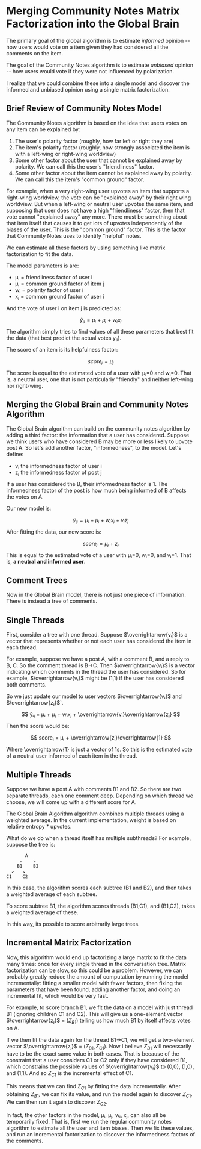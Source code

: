 # Merging Community Notes Matrix Factorization into the Global Brain

The primary goal of the global algorithm is to estimate *informed* opinion -- how users would vote on a item given they had considered all the comments on the item.

The goal of the Community Notes algorithm is to estimate *unbiased* opinion -- how users would vote if they were not influenced by polarization.

I realize that we could combine these into a single model and discover the informed and unbiased opinion using a single matrix factorization.

## Brief Review of Community Notes Model

The Community Notes algorithm is based on the idea that users votes on any item can be explained by:
  1. The user's polarity factor (roughly, how far left or right they are)
  2. The item's polarity factor (roughly, how strongly associated the item is with a left-wing or right-wing worldview)
  3. Some other factor about the user that cannot be explained away by polarity. We can call this the user's "friendliness" factor.
  4. Some other factor about the item cannot be explained away by polarity. We can call this the item's "common ground" factor.

For example, when a very right-wing user upvotes an item that supports a right-wing worldview, the vote can be "explained away" by their right wing worldview. But when a left-wing or neutral user upvotes the same item, and supposing that user does not have a high "friendliness" factor, then that vote cannot "explained away" any more. There must be something about that item itself that causes it to get lots of upvotes independently of the biases of the user. This is the "common ground" factor. This is the factor that Community Notes uses to identify "helpful" notes.

We can estimate all these factors by using something like matrix factorization to fit the data.

The model parameters is are:

- μᵢ = friendliness factor of user i
- μⱼ = common ground factor of item j
- wᵢ = polarity factor of user i
- xⱼ = common ground factor of user i

And the vote of user i on item j is predicted as:

$$
  ŷᵢⱼ = μᵢ + μⱼ + wᵢxⱼ
$$

The algorithm simply tries to find values of all these parameters that best fit the data (that best predict the actual votes yᵢⱼ).

The score of an item is its helpfulness factor:

$$
  scoreⱼ = μⱼ
$$

The score is equal to the estimated vote of a user with μᵢ=0 and wᵢ=0. That is, a neutral user, one that is not particularly "friendly" and neither left-wing nor right-wing.

## Merging the Global Brain and Community Notes Algorithm

The Global Brain algorithm can build on the community notes algorithm by adding a third factor: the information that a user has considered. Suppose we think users who have considered B may be more or less likely to upvote post A. So let's add another factor, "informedness", to the model. Let's define:

  - vᵢ the informedness factor of user i
  - zⱼ the informedness factor of post j

If a user has considered the B, their informedness factor is 1. The informedness factor of the post is how much being informed of B affects the votes on A.

Our new model is:

$$
  ŷᵢⱼ = μᵢ + μⱼ + wᵢxⱼ + vᵢzⱼ
$$

After fitting the data, our new score is:

$$
  scoreⱼ = μⱼ + zⱼ
$$

This is equal to the estimated vote of a user with μᵢ=0, wᵢ=0, and vᵢ=1. That is, **a neutral and informed user**.

## Comment Trees

Now in the Global Brain model, there is not just one piece of information. There is instead a tree of comments.

## Single Threads

First, consider a tree with one thread. Suppose $`\overrightarrow{vᵢ}`$ is a vector that represents whether or not each user has considered the item in each thread. 

For example, suppose we have a post A, with a comment B, and a reply to B, C. So the comment thread is B->C. Then $`\overrightarrow{vᵢ}`$ is a vector indicating which comments in the thread the user has considered. So for example, $`\overrightarrow{vᵢ}`$ might be (1,1) if the user has considered both comments.

So we just update our model to user vectors $`\overrightarrow{vᵢ}`$ and $`\overrightarrow{zⱼ}`$`.

$$
  ŷᵢⱼ = μᵢ + μⱼ + wᵢxⱼ + \overrightarrow{vᵢ}\overrightarrow{zⱼ}
$$

Then the score would be:

$$
  scoreⱼ = μⱼ + \overrightarrow{zⱼ}\overrightarrow{1}
$$

Where \overrightarrow{1} is just a vector of 1s. So this is the estimated vote of a neutral user informed of each item in the thread.

## Multiple Threads

Suppose we have a post A with comments B1 and B2. So there are two separate threads, each one comment deep. Depending on which thread we choose, we will come up with a different score for A.

The Global Brain Algorithm algorithm combines multiple threads using a weighted average. In the current implementation, weight is based on relative entropy * upvotes. 

What do we do when a thread itself has multiple subthreads? For example, suppose the tree is:

           A
         ↙    ↘ 
        B1    B2
      ↙   ↘
    C1    C2

In this case, the algorithm scores each subtree (B1 and B2), and then takes a weighted average of each subtree.

To score subtree B1, the algorithm scores threads (B1,C1), and (B1,C2), takes a weighted average of these.

In this way, its possible to score arbitrarily large trees.

## Incremental Matrix Factorization

Now, this algorithm would end up factorizing a large matrix to fit the data many times: once for every single thread in the conversation tree. Matrix factorization can be slow, so this could be a problem. However, we can probably greatly reduce the amount of computation by running the model incrementally: fitting a smaller model with fewer factors, then fixing the parameters that have been found, adding another factor, and doing an incremental fit, which would be very fast.

For example, to score branch B1, we fit the data on a model with just thread B1 (ignoring children C1 and C2). This will give us a one-element vector $`\overrightarrow{zⱼ}`$ = $`(Z_{B1})`$ telling us how much B1 by itself affects votes on A. 

If we then fit the data again for the thread B1->C1, we will get a two-element vector $`\overrightarrow{zⱼ}`$ = $`(Z_{B1}, Z_{C1})`$. Now I believe $`Z_{B1}`$ will necessarily have to be the exact same value in both cases. That is because of the constraint that a user considers C1 or C2 only if they have considered B1, which constrains the possible values of $`\overrightarrow{vᵢ}`$ to (0,0), (1,0), and (1,1). And so $`Z_{C1}`$ is the incremental effect of C1.

This means that we can find $`Z_{C1}`$ by fitting the data incrementally. After obtaining $`Z_{B1}`$, we can fix its value, and run the model again to discover $`Z_{C1}`$. We can then run it again to discover $`Z_{C2}`$.

In fact, the other factors in the model, μᵢ, μⱼ, wᵢ, xⱼ, can also all be temporarily fixed. That is, first we run the regular community notes algorithm to estimate all the user and item biases. Then we fix these values, and run an incremental factorization to discover the informedness factors of the comments.



